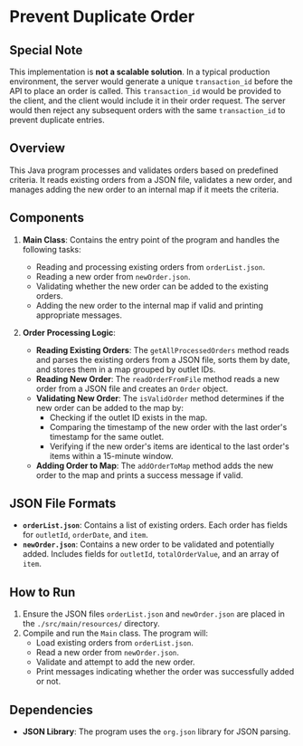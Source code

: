 # Prevent Duplicate Order

## Special Note
This implementation is **not a scalable solution**. In a typical production environment, the server would generate a
unique `transaction_id` before the API to place an order is called. This `transaction_id` would be provided to the
client, and the client would include it in their order request. The server would then reject any subsequent orders with
the same `transaction_id` to prevent duplicate entries.


## Overview

This Java program processes and validates orders based on predefined criteria. It reads existing orders from a JSON file, validates a new order, and manages adding the new order to an internal map if it meets the criteria.

## Components

1. **Main Class**: Contains the entry point of the program and handles the following tasks:
    - Reading and processing existing orders from `orderList.json`.
    - Reading a new order from `newOrder.json`.
    - Validating whether the new order can be added to the existing orders.
    - Adding the new order to the internal map if valid and printing appropriate messages.

2. **Order Processing Logic**:
    - **Reading Existing Orders**: The `getAllProcessedOrders` method reads and parses the existing orders from a JSON file, sorts them by date, and stores them in a map grouped by outlet IDs.
    - **Reading New Order**: The `readOrderFromFile` method reads a new order from a JSON file and creates an `Order` object.
    - **Validating New Order**: The `isValidOrder` method determines if the new order can be added to the map by:
        - Checking if the outlet ID exists in the map.
        - Comparing the timestamp of the new order with the last order's timestamp for the same outlet.
        - Verifying if the new order's items are identical to the last order's items within a 15-minute window.
    - **Adding Order to Map**: The `addOrderToMap` method adds the new order to the map and prints a success message if valid.

## JSON File Formats

- **`orderList.json`**: Contains a list of existing orders. Each order has fields for `outletId`, `orderDate`, and `item`.
- **`newOrder.json`**: Contains a new order to be validated and potentially added. Includes fields for `outletId`, `totalOrderValue`, and an array of `item`.

## How to Run

1. Ensure the JSON files `orderList.json` and `newOrder.json` are placed in the `./src/main/resources/` directory.
2. Compile and run the `Main` class. The program will:
    - Load existing orders from `orderList.json`.
    - Read a new order from `newOrder.json`.
    - Validate and attempt to add the new order.
    - Print messages indicating whether the order was successfully added or not.

## Dependencies

- **JSON Library**: The program uses the `org.json` library for JSON parsing.
